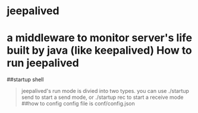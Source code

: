 # jeepalived
a middleware to monitor server's life built by java (like keepalived)
How to run jeepalived
=============
##startup shell
>jeepalived's run mode is divied into two types.
>you can use	./startup send  to start a send mode, 
>or	./startup rec   to start a receive mode
##how to config 
config file is conf/config.json 
